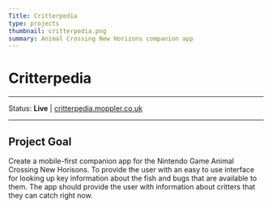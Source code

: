 ```yaml
---
Title: Critterpedia
type: projects
thumbnail: critterpedia.png
summary: Animal Crossing New Horizons companion app
---
```


# Critterpedia

---

Status: **Live** | [critterpedia.moppler.co.uk](http://critterpedia.moppler.co.uk/)

---

## Project Goal

Create a mobile-first companion app for the Nintendo Game Animal Crossing New
Horisons. To provide the user with an easy to use interface for looking up key
information about the fish and bugs that are available to them. The app should
provide the user with information about critters that they can catch right now.

